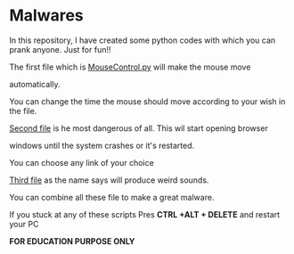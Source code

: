 # Malwares
In this repository, I have created some python codes with which you can prank anyone. Just for fun!!

The first file which is [MouseControl.py](MouseControl.py) will make the mouse move

automatically. 

 You can change the time the mouse should move according to your wish in the file. 

 [Second file](Webbrowser.py) is he most dangerous of all. This wil start opening browser

windows until the system crashes or it's restarted. 

You can choose any link of your choice

 [Third file](weird_sounds.py) as the name says will produce weird sounds.


You can combine all these file to make a great malware.

If you stuck at any of these scripts Pres **CTRL +ALT + DELETE** and restart your PC

**FOR EDUCATION PURPOSE ONLY**
